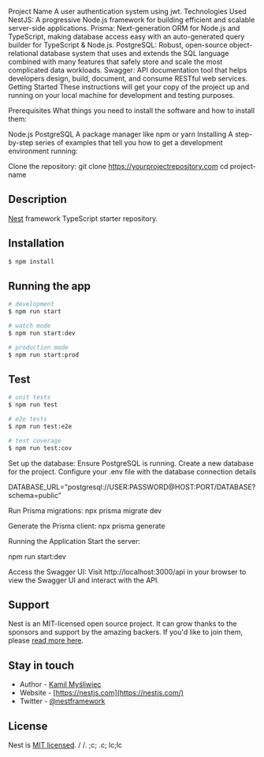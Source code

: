 Project Name
A user authentication system using jwt.
Technologies Used
NestJS: A progressive Node.js framework for building efficient and scalable server-side applications.
Prisma: Next-generation ORM for Node.js and TypeScript, making database access easy with an auto-generated query builder for TypeScript & Node.js.
PostgreSQL: Robust, open-source object-relational database system that uses and extends the SQL language combined with many features that safely store and scale the most complicated data workloads.
Swagger: API documentation tool that helps developers design, build, document, and consume RESTful web services.
Getting Started
These instructions will get your copy of the project up and running on your local machine for development and testing purposes.

Prerequisites
What things you need to install the software and how to install them:

Node.js
PostgreSQL
A package manager like npm or yarn
Installing
A step-by-step series of examples that tell you how to get a development environment running:

Clone the repository:
git clone https://yourprojectrepository.com
cd project-name


## Description

[Nest](https://github.com/nestjs/nest) framework TypeScript starter repository.

## Installation

```bash
$ npm install
```

## Running the app

```bash
# development
$ npm run start

# watch mode
$ npm run start:dev

# production mode
$ npm run start:prod
```

## Test

```bash
# unit tests
$ npm run test

# e2e tests
$ npm run test:e2e

# test coverage
$ npm run test:cov
```

Set up the database:
Ensure PostgreSQL is running.
Create a new database for the project.
Configure your .env file with the database connection details

DATABASE_URL="postgresql://USER:PASSWORD@HOST:PORT/DATABASE?schema=public"

Run Prisma migrations:
npx prisma migrate dev

Generate the Prisma client:
npx prisma generate

Running the Application
Start the server:

npm run start:dev

Access the Swagger UI:
Visit http://localhost:3000/api in your browser to view the Swagger UI and interact with the API.


## Support

Nest is an MIT-licensed open source project. It can grow thanks to the sponsors and support by the amazing backers. If you'd like to join them, please [read more here](https://docs.nestjs.com/support).

## Stay in touch

- Author - [Kamil Myśliwiec](https://kamilmysliwiec.com)
- Website - [https://nestjs.com](https://nestjs.com/)
- Twitter - [@nestframework](https://twitter.com/nestframework)

## License

Nest is [MIT licensed](LICENSE).
/ /. ;c; .c; lc;lc